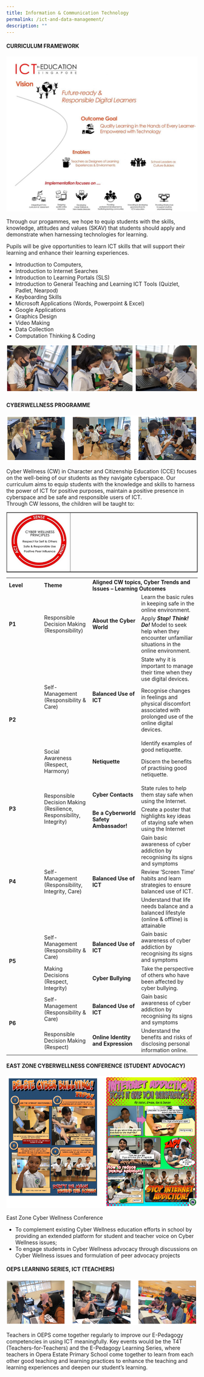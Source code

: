 ```yaml
---
title: Information & Communication Technology
permalink: /ict-and-data-management/
description: ""
---
```

<h4>CURRICULUM FRAMEWORK</h4>
<img src="/images/ict1.jpg">
<p>Through our progammes, we hope to equip students with the skills, knowledge, attitudes and values (SKAV) that students should apply and demonstrate when harnessing technologies for learning.</p>
<p>Pupils will be give opportunities to learn ICT skills that will support their learning and enhance their learning experiences.</p>
<ul>
<li>Introduction to Computers,</li>
<li>Introduction to Internet Searches</li>
<li>Introduction to Learning Portals (SLS)</li>
<li>Introduction to General Teaching and Learning ICT Tools (Quizlet, Padlet, Nearpod)</li>
<li>Keyboarding Skills</li>
<li>Microsoft Applications (Words, Powerpoint &amp; Excel)</li>
<li>Google Applications</li>
<li>Graphics Design</li>
<li>Video Making</li>
<li>Data Collection</li>
<li>Computation Thinking &amp; Coding</li>
</ul>
<img src="/images/ict2.png">
<h4>CYBERWELLNESS PROGRAMME</h4>
<img src="/images/ict3.png">
<p>Cyber Wellness (CW) in Character and Citizenship Education (CCE) focuses on the well-being of our students as they navigate cyberspace. Our curriculum aims to equip students with the knowledge and skills to harness the power of ICT for positive purposes, maintain a positive presence in cyberspace and be safe and responsible users of ICT.<br />Through CW lessons, the children will be taught to:</p>
<table style="border-collapse: collapse; width: 100%;" border="1">
<tbody>
<tr>
<td style="width: 33%;"><img src="/images/ict4.jpg"></td>
<td style="width: 66%;">&nbsp;</td>
</tr>
</tbody>
</table>
<table width="0">
<tbody>
<tr>
<td width="119"><strong>Level</strong></td>
<td width="123"><strong>Theme</strong></td>
<td colspan="2" width="331"><strong>Aligned CW topics, Cyber Trends and Issues &ndash; Learning Outcomes</strong></td>
</tr>
<tr>
<td rowspan="2" width="119"><strong>P1</strong></td>
<td rowspan="2" width="123">Responsible Decision Making (Responsibility)</td>
<td rowspan="2" width="136"><strong>About the Cyber World</strong></td>
<td width="195">Learn the basic rules in keeping safe in the online environment.</td>
</tr>
<tr>
<td width="195">Apply&nbsp;<strong><em>Stop! Think! Do!&nbsp;</em></strong>Model to seek help when they encounter unfamiliar situations in the online environment.</td>
</tr>
<tr>
<td rowspan="2" width="119"><strong>P2</strong></td>
<td width="123">Self-Management (Responsibility &amp; Care)</td>
<td width="136"><strong>Balanced Use of ICT</strong></td>
<td width="195">State why it is important to manage their time when they use digital devices.
<p>Recognise changes in feelings and physical discomfort associated with prolonged use of the online digital devices.</p>
</td>
</tr>
<tr>
<td width="123">Social Awareness (Respect, Harmony)</td>
<td width="136"><strong>Netiquette</strong></td>
<td width="195">Identify examples of good netiquette.
<p>Discern the benefits of practising good netiquette.</p>
</td>
</tr>
<tr>
<td rowspan="2" width="119"><strong>P3</strong></td>
<td rowspan="2" width="123">Responsible Decision Making (Resilience, Responsibility, Integrity)</td>
<td width="136"><strong>Cyber Contacts</strong></td>
<td width="195">State rules to help them stay safe when using the Internet.</td>
</tr>
<tr>
<td width="136"><strong>Be a Cyberworld Safety Ambassador!</strong></td>
<td width="195">Create a poster that highlights key ideas of staying safe when using the Internet</td>
</tr>
<tr>
<td rowspan="3" width="119"><strong>P4</strong></td>
<td rowspan="3" width="123">Self-Management (Responsibility, Integrity, Care)</td>
<td rowspan="3" width="136"><strong>Balanced Use of ICT</strong></td>
<td width="195">Gain basic awareness of cyber addiction by recognising its signs and symptoms</td>
</tr>
<tr>
<td width="195">Review &lsquo;Screen Time&rsquo; habits and learn strategies to ensure balanced use of ICT.</td>
</tr>
<tr>
<td width="195">Understand that life needs balance and a balanced lifestyle (online &amp; offline) is attainable</td>
</tr>
<tr>
<td rowspan="2" width="119"><strong>P5</strong></td>
<td width="123">Self-Management (Responsibility &amp; Care)</td>
<td width="136"><strong>Balanced Use of ICT</strong></td>
<td width="195">Gain basic awareness of cyber addiction by recognising its signs and symptoms</td>
</tr>
<tr>
<td width="123">Making Decisions (Respect, Integrity)</td>
<td width="136"><strong>Cyber Bullying</strong></td>
<td width="195">Take the perspective of others who have been affected by cyber bullying.</td>
</tr>
<tr>
<td rowspan="2" width="119"><strong>P6</strong></td>
<td width="123">Self-Management (Responsibility &amp; Care)</td>
<td width="136"><strong>Balanced Use of ICT</strong></td>
<td width="195">Gain basic awareness of cyber addiction by recognising its signs and symptoms</td>
</tr>
<tr>
<td width="123">Responsible Decision Making (Respect)</td>
<td width="136"><strong>Online Identity and Expression</strong></td>
<td width="195">Understand the benefits and risks of disclosing personal information online.</td>
</tr>
</tbody>
</table>
<h4>EAST ZONE CYBERWELLNESS CONFERENCE (STUDENT ADVOCACY)</h4>
<img src="/images/ict5.png">
<p>East Zone Cyber Wellness Conference</p>
<ul>
<li>To complement existing Cyber Wellness education efforts in school by providing an extended platform for student and teacher voice on Cyber Wellness issues;</li>
<li>To engage students in Cyber Wellness advocacy through discussions on Cyber Wellness issues and formulation of peer advocacy projects</li>
</ul>
<h4>OEPS LEARNING SERIES, ICT (TEACHERS)</h4>
<img src="/images/ict6.png">
<p>Teachers in OEPS come together regularly to improve our E-Pedagogy competencies in using ICT meaningfully. Key events would be the T4T (Teachers-for-Teachers) and the E-Pedagogy Learning Series, where teachers in Opera Estate Primary School come together to learn from each other good teaching and learning practices to enhance the teaching and learning experiences and deepen our student&rsquo;s learning.</p>